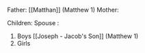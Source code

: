 Father: [[Matthan]] (Matthew 1)
Mother: 

Children:
Spouse : 
1) Boys
	[[Joseph - Jacob's Son]] (Matthew 1)
2) Girls
	